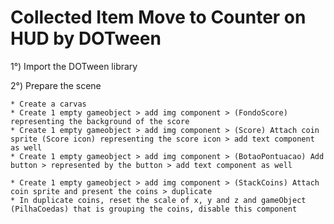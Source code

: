 # Collected Item Move to Counter on HUD by DOTween 
 

1°) Import the DOTween library

2°) Prepare the scene

	* Create a carvas
	* Create 1 empty gameobject > add img component > (FondoScore) representing the background of the score
	* Create 1 empty gameobject > add img component > (Score) Attach coin sprite (Score icon) representing the score icon > add text component as well
	* Create 1 empty gameobject > add img component > (BotaoPontuacao) Add button > represented by the button > add text component as well

	* Create 1 empty gameobject > add img component > (StackCoins) Attach coin sprite and present the coins > duplicate 
	* In duplicate coins, reset the scale of x, y and z and gameObject (PilhaCoedas) that is grouping the coins, disable this component 
 
 
 
 
  
